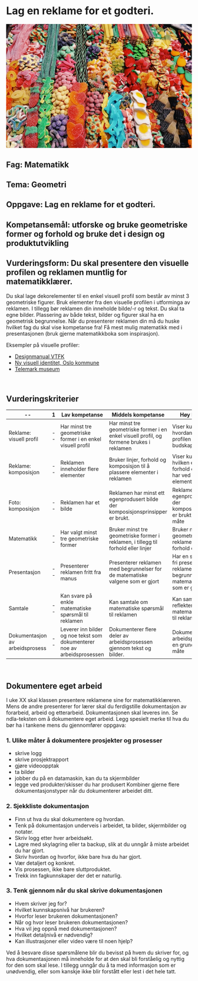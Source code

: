 # Lag en reklame for et godteri. 
![bilde av godteri](godteri.jpg)

## Fag: Matematikk
## Tema: Geometri
## Oppgave: Lag en reklame for et godteri. 
## Kompetansemål: utforske og bruke geometriske former og forhold og bruke det i design og produktutvikling 
## Vurderingsform: Du skal presentere den visuelle profilen og reklamen muntlig for matematikklærer.

Du skal lage dekorelementer til en enkel visuell profil som består av minst 3 geometriske figurer. Bruk elementer fra den visuelle profilen i utforminga av reklamen.
I tillegg bør reklamen din inneholde bilde/-r og tekst. Du skal ta egne bilder.
Plassering av både tekst, bilder og figurer skal ha en geometrisk begrunnelse. 
Når du presenterer reklamen din må du huske hvilket fag du skal vise kompetanse fra! Få mest mulig matematikk med i presentasjonen (bruk gjerne matematikkboka som inspirasjon).

Eksempler på visuelle profiler: 
* [Designmanual VTFK](https://designmanual.vtfk.no/var-visuelle-profil/grafiske-elementer/ )
* [Ny visuell identitet, Oslo kommune](https://www.oslo.kommune.no/prosjekter/ny-visuell-identitet/) 
* [Telemark museum](https://r8edge.no/arbeider/telemark-museum/)



 
## Vurderingskriterier
| --|	1	| Lav kompetanse	| Middels kompetanse	| Høy kompetanse|
|---|---|---|---|---|
| Reklame: visuell profil		| --| Har minst tre geometriske former i en enkel visuell profil	| Har minst tre geometriske former i en enkel visuell profil, og formene brukes i reklamen	| Viser kunnskap om hvordan den visuelle profilen kan støtte budskapet i reklamen| 
| Reklame: komposisjon		| --| Reklamen inneholder flere elementer 	| Bruker linjer, forhold og komposisjon til å plassere elementer i reklamen	| Viser kunnskap om hvilken effekt linjer, forhold og komposisjon har ved plassering av elementer i reklamen| 
| Foto: komposisjon		| -- | Reklamen har et bilde	| Reklamen har minst ett egenprodusert bilde der komposisjonsprinsipper er brukt.	| Reklamen har minst ett egenprodusert bilde der komposisjonsprinsipper er brukt på en bevisst måte| 
| Matematikk		| --| Har valgt minst tre geometriske former	| Bruker minst tre geometriske former i reklamen, i tillegg til forhold eller linjer	| Bruker minst tre geometriske former i reklamen, i tillegg til forhold og linjer| 
| Presentasjon		| --| Presenterer reklamen fritt fra manus	| Presenterer reklamen med begrunnelser for de matematiske valgene som er gjort 	| Har en selvstendig og fri presentasjon av reklamen med grundige begrunnelser for de matematiske valgene som er gjort| 
| Samtale		| --| Kan svare på enkle matematiske spørsmål til reklamen	| Kan samtale om matematiske spørsmål til reklamen	| Kan samtale om og reflektere rundt matematiske spørsmål til reklamen|
| Dokumentasjon av arbeidsprosess		| --| Leverer inn bilder og noe tekst som dokumenterer noe av arbeidsprosessen	| Dokumenterer flere deler av arbeidsprosessen gjennom tekst og bilder.	| Dokumenterer hele arbeidsprosessen på en grundig og god måte| 

 
## Dokumentere eget arbeid
I uke XX skal klassen presentere reklamene sine for matematikklæreren. 
Mens de andre presenterer for lærer skal du ferdigstille dokumentasjon av forarbeid, arbeid og etterarbeid. Dokumentasjonen skal leveres inn. 
Se ndla-teksten om å dokumentere eget arbeid. Legg spesielt merke til hva du bør ha i tankene mens du gjennomfører oppgava: 


### 1. Ulike måter å dokumentere prosjekter og prosesser
* skrive logg
*	skrive prosjektrapport
*	gjøre videoopptak
*	ta bilder 
*	jobber du på en datamaskin, kan du ta skjermbilder
*	legge ved produkter/skisser du har produsert 
Kombiner gjerne flere dokumentasjonstyper når du dokumenterer arbeidet ditt.


### 2. Sjekkliste dokumentasjon
*	Finn ut hva du skal dokumentere og hvordan.
*	Tenk på dokumentasjon underveis i arbeidet, ta bilder, skjermbilder og notater.
*	Skriv logg etter hver arbeidsøkt.
*	Lagre med skylagring eller ta backup, slik at du unngår å miste arbeidet du har gjort.
*	Skriv hvordan og hvorfor, ikke bare hva du har gjort.
*	Vær detaljert og konkret.
*	Vis prosessen, ikke bare sluttproduktet.
*	Trekk inn fagkunnskaper der det er naturlig.


### 3. Tenk gjennom når du skal skrive dokumentasjonen
*	Hvem skriver jeg for? 
*	Hvilket kunnskapsnivå har brukeren?
*	Hvorfor leser brukeren dokumentasjonen? 
*	Når og hvor leser brukeren dokumentasjonen?
*	Hva vil jeg oppnå med dokumentasjonen?
*	Hvilket detaljnivå er nødvendig?
*	Kan illustrasjoner eller video være til noen hjelp?

Ved å besvare disse spørsmålene blir du bevisst på hvem du skriver for, og hva dokumentasjonen må inneholde for at den skal bli forståelig og nyttig for den som skal lese. I tillegg unngår du å ta med informasjon som er unødvendig, eller som kanskje ikke blir forstått eller lest i det hele tatt.
